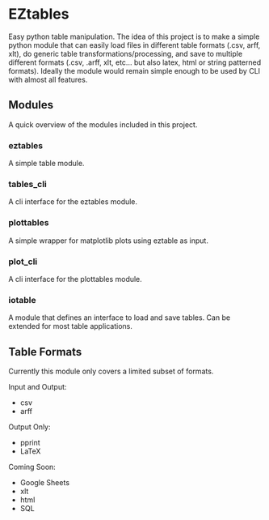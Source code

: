 # EZtables
Easy python table manipulation. The idea of this project is to make a simple python module that can easily load files in different table formats (.csv, arff, xlt), do generic table transformations/processing, and save to multiple different formats (.csv, .arff, xlt, etc... but also latex, html or string patterned formats). Ideally the module would remain simple enough to be used by CLI with almost all features.

## Modules
A quick overview of the modules included in this project.

### eztables
A simple table module.

### tables_cli
A cli interface for the eztables module.

### plottables
A simple wrapper for matplotlib plots using eztable as input.

### plot_cli
A cli interface for the plottables module.

### iotable
A module that defines an interface to load and save tables. Can be extended for most table applications.

## Table Formats
Currently this module only covers a limited subset of formats.

Input and Output:
- csv
- arff

Output Only:
- pprint
- LaTeX

Coming Soon:
- Google Sheets
- xlt
- html
- SQL
